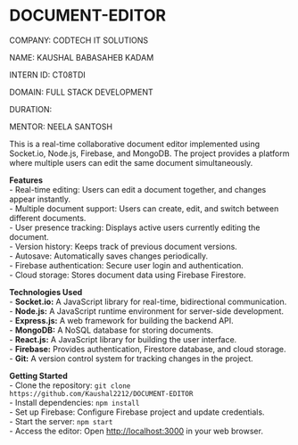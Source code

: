 # DOCUMENT-EDITOR

COMPANY: CODTECH IT SOLUTIONS

NAME: KAUSHAL BABASAHEB KADAM

INTERN ID: CT08TDI

DOMAIN: FULL STACK DEVELOPMENT

DURATION: 

MENTOR: NEELA SANTOSH

<p>This is a real-time collaborative document editor implemented using Socket.io, Node.js, Firebase, and MongoDB. The project provides a platform where multiple users can edit the same document simultaneously.</p>

<p>
  <b align="center">Features</b><br>
  - Real-time editing: Users can edit a document together, and changes appear instantly.<br>
  - Multiple document support: Users can create, edit, and switch between different documents.<br>
  - User presence tracking: Displays active users currently editing the document.<br>
  - Version history: Keeps track of previous document versions.<br>
  - Autosave: Automatically saves changes periodically.<br>
  - Firebase authentication: Secure user login and authentication.<br>
  - Cloud storage: Stores document data using Firebase Firestore.<br>
</p>

<p>
  <b align="center">Technologies Used</b><br>
  - <b>Socket.io:</b> A JavaScript library for real-time, bidirectional communication.<br>
  - <b>Node.js:</b> A JavaScript runtime environment for server-side development.<br>
  - <b>Express.js:</b> A web framework for building the backend API.<br>
  - <b>MongoDB:</b> A NoSQL database for storing documents.<br>
  - <b>React.js:</b> A JavaScript library for building the user interface.<br>
  - <b>Firebase:</b> Provides authentication, Firestore database, and cloud storage.<br>
  - <b>Git:</b> A version control system for tracking changes in the project.<br>
</p>

<p>
  <b align="center">Getting Started</b><br>
  - Clone the repository: <code>git clone https://github.com/Kaushal2212/DOCUMENT-EDITOR</code><br>
  - Install dependencies: <code>npm install</code><br>
  - Set up Firebase: Configure Firebase project and update credentials.<br>
  - Start the server: <code>npm start</code><br>
  - Access the editor: Open <a href="http://localhost:3000">http://localhost:3000</a> in your web browser.<br>
</p>

